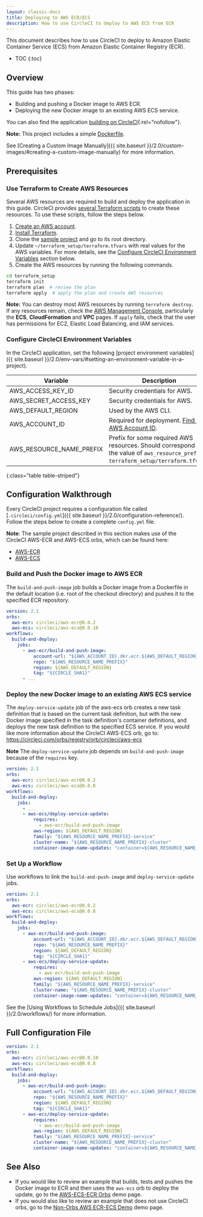 ```yaml
---
layout: classic-docs
title: Deploying to AWS ECR/ECS
description: How to use CircleCI to deploy to AWS ECS from ECR
---
```


This document describes how to use CircleCI to deploy to Amazon Elastic Container Service (ECS) from Amazon Elastic Container Registry (ECR).

* TOC
{:toc}

## Overview

This guide has two phases:

- Building and pushing a Docker image to AWS ECR.
- Deploying the new Docker image to an existing AWS ECS service.

You can also find the application [building on CircleCI](https://circleci.com/gh/CircleCI-Public/circleci-demo-aws-ecs-ecr){:rel="nofollow"}.

**Note:**
This project includes a simple [Dockerfile](https://github.com/CircleCI-Public/circleci-demo-aws-ecs-ecr/blob/master/Dockerfile).

See [Creating a Custom Image Manually]({{ site.baseurl }}/2.0/custom-images/#creating-a-custom-image-manually) for more information.

## Prerequisites

### Use Terraform to Create AWS Resources

Several AWS resources are required to build and deploy the application in this guide. CircleCI provides [several Terraform scripts](https://github.com/CircleCI-Public/circleci-demo-aws-ecs-ecr/tree/master/terraform_setup) to create these resources. To use these scripts, follow the steps below.

1. [Create an AWS account](https://aws.amazon.com/premiumsupport/knowledge-center/create-and-activate-aws-account/).
2. [Install Terraform](https://www.terraform.io/).
3. Clone the [sample project](https://github.com/CircleCI-Public/circleci-demo-aws-ecs-ecr) and go to its root directory.
4. Update `~/terraform_setup/terraform.tfvars` with real values for the AWS variables. For more details, see the [Configure CircleCI Environment Variables](#configure-circleci-environment-variables) section below.
5. Create the AWS resources by running the following commands.

```bash
cd terraform_setup
terraform init
terraform plan  # review the plan
terraform apply  # apply the plan and create AWS resources
```

**Note:**
You can destroy most AWS resources by running `terraform destroy`. If any resources remain, check the [AWS Management Console](https://console.aws.amazon.com/), particularly the **ECS**, **CloudFormation** and **VPC** pages. If `apply` fails, check that the user has permissions for EC2, Elastic Load Balancing, and IAM services.

### Configure CircleCI Environment Variables

In the CircleCI application, set the following [project environment variables]({{ site.baseurl }}/2.0/env-vars/#setting-an-environment-variable-in-a-project).

Variable                 | Description
-------------------------|------------
AWS_ACCESS_KEY_ID        | Security credentials for AWS.
AWS_SECRET_ACCESS_KEY    | Security credentials for AWS.
AWS_DEFAULT_REGION       | Used by the AWS CLI.
AWS_ACCOUNT_ID           | Required for deployment. [Find your AWS Account ID](https://docs.aws.amazon.com/IAM/latest/UserGuide/console_account-alias.html#FindingYourAWSId).
AWS_RESOURCE_NAME_PREFIX | Prefix for some required AWS resources. Should correspond to the value of `aws_resource_prefix` in `terraform_setup/terraform.tfvars`.
{:class="table table-striped"}

## Configuration Walkthrough

Every CircleCI project requires a configuration file called [`.circleci/config.yml`]({{ site.baseurl }}/2.0/configuration-reference/). Follow the steps below to create a complete `config.yml` file.

**Note**: The sample project described in this section makes use of the CircleCI AWS-ECR and AWS-ECS orbs, which can be found here:
 - [AWS-ECR](https://circleci.com/orbs/registry/orb/circleci/aws-ecr)
 - [AWS-ECS](https://circleci.com/orbs/registry/orb/circleci/aws-ecs)

### Build and Push the Docker image to AWS ECR

The `build-and-push-image` job builds a Docker image from a Dockerfile in the default location (i.e. root of the checkout directory) and pushes it to the specified ECR repository.

```yaml
version: 2.1
orbs:
  aws-ecr: circleci/aws-ecr@0.0.2
  aws-ecs: circleci/aws-ecs@0.0.10
workflows:
  build-and-deploy:
    jobs:
      - aws-ecr/build-and-push-image:
          account-url: "${AWS_ACCOUNT_ID}.dkr.ecr.${AWS_DEFAULT_REGION}.amazonaws.com"
          repo: "${AWS_RESOURCE_NAME_PREFIX}"
          region: ${AWS_DEFAULT_REGION}
          tag: "${CIRCLE_SHA1}"
      - ...
```

### Deploy the new Docker image to an existing AWS ECS service
The `deploy-service-update` job of the aws-ecs orb creates a new task definition that is based on the current task definition, but with the new Docker image specified in the task definition's container definitions, and deploys the new task definition to the specified ECS service. If you would like more information about the CircleCI AWS-ECS orb, go to: https://circleci.com/orbs/registry/orb/circleci/aws-ecs

**Note** The `deploy-service-update` job depends on `build-and-push-image` because of the `requires` key.

```yaml
version: 2.1
orbs:
  aws-ecr: circleci/aws-ecr@0.0.2
  aws-ecs: circleci/aws-ecs@0.0.8
workflows:
  build-and-deploy:
    jobs:
      - ...
      - aws-ecs/deploy-service-update:
          requires:
            - aws-ecr/build-and-push-image
          aws-region: ${AWS_DEFAULT_REGION}
          family: "${AWS_RESOURCE_NAME_PREFIX}-service"
          cluster-name: "${AWS_RESOURCE_NAME_PREFIX}-cluster"
          container-image-name-updates: "container=${AWS_RESOURCE_NAME_PREFIX}-service,tag=${CIRCLE_SHA1}"
```

### Set Up a Workflow

Use workflows to link the `build-and-push-image` and `deploy-service-update` jobs.

```yaml
version: 2.1
orbs:
  aws-ecr: circleci/aws-ecr@0.0.2
  aws-ecs: circleci/aws-ecs@0.0.8
workflows:
  build-and-deploy:
    jobs:
      - aws-ecr/build-and-push-image:
          account-url: "${AWS_ACCOUNT_ID}.dkr.ecr.${AWS_DEFAULT_REGION}.amazonaws.com"
          repo: "${AWS_RESOURCE_NAME_PREFIX}"
          region: ${AWS_DEFAULT_REGION}
          tag: "${CIRCLE_SHA1}"
      - aws-ecs/deploy-service-update:
          requires:
            - aws-ecr/build-and-push-image
          aws-region: ${AWS_DEFAULT_REGION}
          family: "${AWS_RESOURCE_NAME_PREFIX}-service"
          cluster-name: "${AWS_RESOURCE_NAME_PREFIX}-cluster"
          container-image-name-updates: "container=${AWS_RESOURCE_NAME_PREFIX}-service,tag=${CIRCLE_SHA1}"
```

See the [Using Workflows to Schedule Jobs]({{ site.baseurl }}/2.0/workflows/) for more information.

## Full Configuration File

```yaml
version: 2.1
orbs:
  aws-ecr: circleci/aws-ecr@0.0.10
  aws-ecs: circleci/aws-ecs@0.0.8
workflows:
  build-and-deploy:
    jobs:
      - aws-ecr/build-and-push-image:
          account-url: "${AWS_ACCOUNT_ID}.dkr.ecr.${AWS_DEFAULT_REGION}.amazonaws.com"
          repo: "${AWS_RESOURCE_NAME_PREFIX}"
          region: ${AWS_DEFAULT_REGION}
          tag: "${CIRCLE_SHA1}"
      - aws-ecs/deploy-service-update:
          requires:
            - aws-ecr/build-and-push-image
          aws-region: ${AWS_DEFAULT_REGION}
          family: "${AWS_RESOURCE_NAME_PREFIX}-service"
          cluster-name: "${AWS_RESOURCE_NAME_PREFIX}-cluster"
          container-image-name-updates: "container=${AWS_RESOURCE_NAME_PREFIX}-service,tag=${CIRCLE_SHA1}"
```

## See Also
- If you would like to review an example that builds, tests and pushes the Docker image to ECR and then uses the `aws-ecs` orb to deploy the update, go to the [AWS-ECS-ECR Orbs](https://github.com/CircleCI-Public/circleci-demo-aws-ecs-ecr/tree/orbs) demo page.
- If you would also like to review an example that does not use CircleCI orbs, go to the [Non-Orbs AWS ECR-ECS Demo](https://github.com/CircleCI-Public/circleci-demo-aws-ecs-ecr/tree/without_orbs) demo page.
